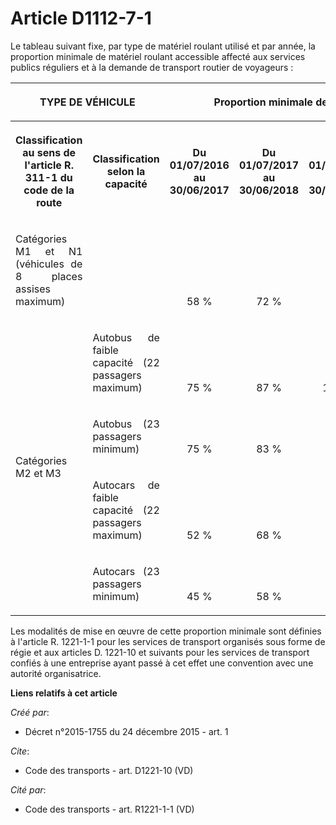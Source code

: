 # Article D1112-7-1

Le tableau suivant fixe, par type de matériel roulant utilisé et par année, la proportion minimale de matériel roulant
accessible affecté aux services publics réguliers et à la demande de transport routier de voyageurs : 

<table>
      <tbody>
        <tr>
          <th colspan="2">

TYPE DE VÉHICULE 

</th>
          <th colspan="5" rowspan="2">

Proportion minimale de matériel roulant accessible 

</th>
        </tr>
        <tr>
          <th rowspan="2">

Classification au sens de l'article R. 311-1 du code de la route 

</th>
          <th rowspan="2">

Classification selon la capacité 

</th>
        </tr>
        <tr>
          <th>

Du 01/07/2016 au 30/06/2017 

</th>
          <th>

Du 01/07/2017 au 30/06/2018 

</th>
          <th>

Du 01/07/2018 au 30/06/2019 

</th>
          <th>

Du 01/07/2019 au 30/06/2020 

</th>
          <th>

A compter du 01/07/2020 

</th>
        </tr>
        <tr>
          <td align="justify">

Catégories M1 et N1 (véhicules de 8 places assises maximum) 

</td>
          <td align="justify">

</td>
          <td valign="bottom" align="center">

58 % 

</td>
          <td align="center" valign="bottom">

72 % 

</td>
          <td align="center" valign="bottom">

86 % 

</td>
          <td valign="bottom" align="center">

100 % 

</td>
          <td align="center" valign="bottom">

100 % 

</td>
        </tr>
        <tr>
          <td align="justify" rowspan="4">

Catégories M2 et M3 

</td>
          <td align="justify">

Autobus de faible capacité (22 passagers maximum) 

</td>
          <td valign="bottom" align="center">

75 % 

</td>
          <td valign="bottom" align="center">

87 % 

</td>
          <td align="center" valign="bottom">

100 % 

</td>
          <td valign="bottom" align="center">

100 % 

</td>
          <td valign="bottom" align="center">

100 % 

</td>
        </tr>
        <tr>
          <td align="justify">

Autobus (23 passagers minimum) 

</td>
          <td align="center" valign="bottom">

75 % 

</td>
          <td align="center" valign="bottom">

83 % 

</td>
          <td align="center" valign="bottom">

91 % 

</td>
          <td valign="bottom" align="center">

100 % 

</td>
          <td valign="bottom" align="center">

100 % 

</td>
        </tr>
        <tr>
          <td align="justify">

Autocars de faible capacité (22 passagers maximum) 

</td>
          <td valign="bottom" align="center">

52 % 

</td>
          <td align="center" valign="bottom">

68 % 

</td>
          <td valign="bottom" align="center">

84 % 

</td>
          <td align="center" valign="bottom">

100 % 

</td>
          <td align="center" valign="bottom">

100 % 

</td>
        </tr>
        <tr>
          <td align="justify">

Autocars (23 passagers minimum) 

</td>
          <td valign="bottom" align="center">

45 % 

</td>
          <td align="center" valign="bottom">

58 % 

</td>
          <td align="center" valign="bottom">

72 % 

</td>
          <td valign="bottom" align="center">

86 % 

</td>
          <td align="center" valign="bottom">

100 % 

</td>
        </tr>
      </tbody>
    </table>

Les modalités de mise en œuvre de cette proportion minimale sont définies à l'article R. 1221-1-1 pour les services de
transport organisés sous forme de régie et aux articles D. 1221-10 et suivants pour les services de transport confiés à une
entreprise ayant passé à cet effet une convention avec une autorité organisatrice.

**Liens relatifs à cet article**

_Créé par_:

  - Décret n°2015-1755 du 24 décembre 2015 - art. 1

_Cite_:

  - Code des transports - art. D1221-10 (VD)

_Cité par_:

  - Code des transports - art. R1221-1-1 (VD)
